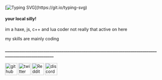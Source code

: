 [![Typing SVG](https://readme-typing-svg.demolab.com?font=Shantell+Sans&pause=1000&color=FFFFFF&vCenter=true&repeat=false&width=435&lines=hi%2C+im+nld.)](https://git.io/typing-svg)

#### your local silly!
im a haxe, js, c++ and lua coder
not really that active on here

my skills are mainly coding


#### ___________________________________________________________________________________________________


[<img src='https://cdn.jsdelivr.net/npm/simple-icons@3.0.1/icons/github.svg' alt='github' height='40'>](https://github.com/NLD-Dev)  [<img src='https://cdn.jsdelivr.net/npm/simple-icons@3.0.1/icons/twitter.svg' alt='twitter' height='40'>](https://twitter.com/LocalizedDeku)  [<img src='https://cdn.jsdelivr.net/npm/simple-icons@3.0.1/icons/reddit.svg' alt='Reddit' height='40'>](https://www.reddit.com/user/nld01)  [<img src='https://cdn.jsdelivr.net/npm/simple-icons@3.0.1/icons/discord.svg' alt='discord' height='40'>](https://discord.gg/hymns)  
